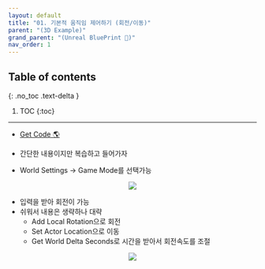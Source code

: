 ```yaml
---
layout: default
title: "01. 기본적 움직임 제어하기 (회전/이동)"
parent: "(3D Example)"
grand_parent: "(Unreal BluePrint 🌠)"
nav_order: 1
---
```


## Table of contents
{: .no_toc .text-delta }

1. TOC
{:toc}

---

* [Get Code 🌎](https://github.com/Arthur880708/Unreal_Blueprint_2/tree/1)

* 간단한 내용이지만 복습하고 들어가자
* World Settings -> Game Mode를 선택가능

<p align="center">
  <img src="https://taehyungs-programming-blog.github.io/blog/assets/images/unreal/bp-3/bp3-1-1.png"/>
</p>

* 입력을 받아 회전이 가능
* 쉬워서 내용은 생략하나 대략
    * Add Local Rotation으로 회전
    * Set Actor Location으로 이동
    * Get World Delta Seconds로 시간을 받아서 회전속도를 조절

<p align="center">
  <img src="https://taehyungs-programming-blog.github.io/blog/assets/images/unreal/bp-3/bp3-1-2.png"/>
</p>